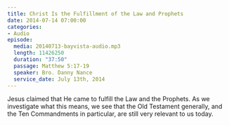 ```yaml
---
title: Christ Is the Fulfillment of the Law and Prophets
date: 2014-07-14 07:00:00
categories:
- Audio
episode:
  media: 20140713-bayvista-audio.mp3
  length: 11426250
  duration: "37:50"
  passage: Matthew 5:17-19
  speaker: Bro. Danny Nance
  service_date: July 13th, 2014
---
```

Jesus claimed that He came to fulfill the Law and the Prophets. As we investigate what this means, we see that the Old Testament generally, and the Ten Commandments in particular, are still very relevant to us today.